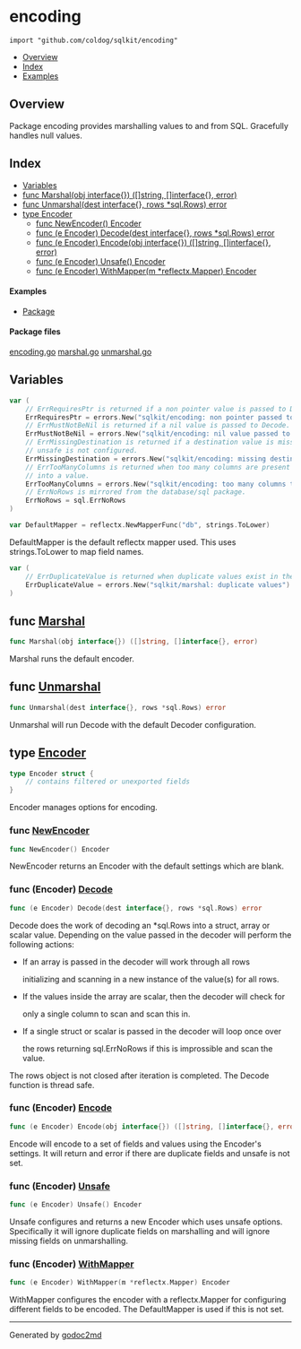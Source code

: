 

# encoding
`import "github.com/coldog/sqlkit/encoding"`

* [Overview](#pkg-overview)
* [Index](#pkg-index)
* [Examples](#pkg-examples)

## <a name="pkg-overview">Overview</a>
Package encoding provides marshalling values to and from SQL. Gracefully
handles null values.




## <a name="pkg-index">Index</a>
* [Variables](#pkg-variables)
* [func Marshal(obj interface{}) ([]string, []interface{}, error)](#Marshal)
* [func Unmarshal(dest interface{}, rows *sql.Rows) error](#Unmarshal)
* [type Encoder](#Encoder)
  * [func NewEncoder() Encoder](#NewEncoder)
  * [func (e Encoder) Decode(dest interface{}, rows *sql.Rows) error](#Encoder.Decode)
  * [func (e Encoder) Encode(obj interface{}) ([]string, []interface{}, error)](#Encoder.Encode)
  * [func (e Encoder) Unsafe() Encoder](#Encoder.Unsafe)
  * [func (e Encoder) WithMapper(m *reflectx.Mapper) Encoder](#Encoder.WithMapper)

#### <a name="pkg-examples">Examples</a>
* [Package](#example_)

#### <a name="pkg-files">Package files</a>
[encoding.go](/src/github.com/coldog/sqlkit/encoding/encoding.go) [marshal.go](/src/github.com/coldog/sqlkit/encoding/marshal.go) [unmarshal.go](/src/github.com/coldog/sqlkit/encoding/unmarshal.go) 



## <a name="pkg-variables">Variables</a>
``` go
var (
    // ErrRequiresPtr is returned if a non pointer value is passed to Decode.
    ErrRequiresPtr = errors.New("sqlkit/encoding: non pointer passed to Decode")
    // ErrMustNotBeNil is returned if a nil value is passed to Decode.
    ErrMustNotBeNil = errors.New("sqlkit/encoding: nil value passed to Decode")
    // ErrMissingDestination is returned if a destination value is missing and
    // unsafe is not configured.
    ErrMissingDestination = errors.New("sqlkit/encoding: missing destination")
    // ErrTooManyColumns is returned when too many columns are present to scan
    // into a value.
    ErrTooManyColumns = errors.New("sqlkit/encoding: too many columns to scan")
    // ErrNoRows is mirrored from the database/sql package.
    ErrNoRows = sql.ErrNoRows
)
```
``` go
var DefaultMapper = reflectx.NewMapperFunc("db", strings.ToLower)
```
DefaultMapper is the default reflectx mapper used. This uses strings.ToLower
to map field names.

``` go
var (
    // ErrDuplicateValue is returned when duplicate values exist in the struct.
    ErrDuplicateValue = errors.New("sqlkit/marshal: duplicate values")
)
```


## <a name="Marshal">func</a> [Marshal](/src/target/marshal.go?s=1104:1166#L52)
``` go
func Marshal(obj interface{}) ([]string, []interface{}, error)
```
Marshal runs the default encoder.



## <a name="Unmarshal">func</a> [Unmarshal](/src/target/unmarshal.go?s=2825:2879#L94)
``` go
func Unmarshal(dest interface{}, rows *sql.Rows) error
```
Unmarshal will run Decode with the default Decoder configuration.




## <a name="Encoder">type</a> [Encoder](/src/target/encoding.go?s=326:387#L11)
``` go
type Encoder struct {
    // contains filtered or unexported fields
}
```
Encoder manages options for encoding.







### <a name="NewEncoder">func</a> [NewEncoder](/src/target/encoding.go?s=237:262#L8)
``` go
func NewEncoder() Encoder
```
NewEncoder returns an Encoder with the default settings which are blank.





### <a name="Encoder.Decode">func</a> (Encoder) [Decode](/src/target/unmarshal.go?s=3644:3707#L111)
``` go
func (e Encoder) Decode(dest interface{}, rows *sql.Rows) error
```
Decode does the work of decoding an *sql.Rows into a struct, array or scalar
value. Depending on the value passed in the decoder will perform the
following actions:

* If an array is passed in the decoder will work through all rows


	initializing and scanning in a new instance of the value(s) for all rows.

* If the values inside the array are scalar, then the decoder will check for


	only a single column to scan and scan this in.

* If a single struct or scalar is passed in the decoder will loop once over


	the rows returning sql.ErrNoRows if this is improssible and scan the value.

The rows object is not closed after iteration is completed. The Decode
function is thread safe.




### <a name="Encoder.Encode">func</a> (Encoder) [Encode](/src/target/marshal.go?s=371:444#L16)
``` go
func (e Encoder) Encode(obj interface{}) ([]string, []interface{}, error)
```
Encode will encode to a set of fields and values using the Encoder's
settings. It will return and error if there are duplicate fields and unsafe
is not set.




### <a name="Encoder.Unsafe">func</a> (Encoder) [Unsafe](/src/target/encoding.go?s=578:611#L19)
``` go
func (e Encoder) Unsafe() Encoder
```
Unsafe configures and returns a new Encoder which uses unsafe options.
Specifically it will ignore duplicate fields on marshalling and will ignore
missing fields on unmarshalling.




### <a name="Encoder.WithMapper">func</a> (Encoder) [WithMapper](/src/target/encoding.go?s=801:856#L26)
``` go
func (e Encoder) WithMapper(m *reflectx.Mapper) Encoder
```
WithMapper configures the encoder with a reflectx.Mapper for configuring
different fields to be encoded. The DefaultMapper is used if this is not set.








- - -
Generated by [godoc2md](http://godoc.org/github.com/davecheney/godoc2md)
